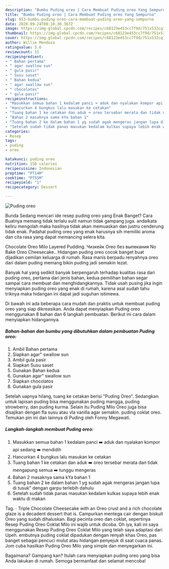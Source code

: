 ```yaml
---
description: "Bumbu Puding oreo | Cara Membuat Puding oreo Yang Sempurna"
title: "Bumbu Puding oreo | Cara Membuat Puding oreo Yang Sempurna"
slug: 953-bumbu-puding-oreo-cara-membuat-puding-oreo-yang-sempurna
date: 2020-09-24T08:10:30.367Z
image: https://img-global.cpcdn.com/recipes/c68123e453cc7f9d/751x532cq70/puding-oreo-foto-resep-utama.jpg
thumbnail: https://img-global.cpcdn.com/recipes/c68123e453cc7f9d/751x532cq70/puding-oreo-foto-resep-utama.jpg
cover: https://img-global.cpcdn.com/recipes/c68123e453cc7f9d/751x532cq70/puding-oreo-foto-resep-utama.jpg
author: Willie Mendoza
ratingvalue: 3.6
reviewcount: 15
recipeingredient:
- " Bahan pertama"
- " agar swallow sun"
- " gula pasir"
- " Susu saset"
- " Bahan kedua"
- " agar swallow sun"
- " chocolatos"
- " gula pasir"
recipeinstructions:
- "Masukkan semua bahan 1 kedalam panci ➡️ aduk dan nyalakan kompor api sedang ➡️ mendidih"
- "Hancurkan 4 bungkus lalu masukan ke cetakan"
- "Tuang bahan 1 ke cetakan dan aduk ➡️ oreo tersebar merata dan tidak mengapung semua ➡️ tunggu mengeras"
- "Bahan 2 masaknya sama kYa bahan 1"
- "Tuang bahan 2 ke dalam bahan 1 yg sudah agak mengeras jangan lupa di tusuk&#34; dengan garpu terlebih dahulu"
- "Setelah sudah tidak panas masukan kedalam kulkas supaya lebih enak waktu di makan"
categories:
- Resep
tags:
- puding
- oreo

katakunci: puding oreo 
nutrition: 158 calories
recipecuisine: Indonesian
preptime: "PT14M"
cooktime: "PT55M"
recipeyield: "1"
recipecategory: Dessert

---
```



![Puding oreo](https://img-global.cpcdn.com/recipes/c68123e453cc7f9d/751x532cq70/puding-oreo-foto-resep-utama.jpg)

Bunda Sedang mencari ide resep puding oreo yang Enak Banget? Cara Buatnya memang tidak terlalu sulit namun tidak gampang juga. andaikata keliru mengolah maka hasilnya tidak akan memuaskan dan justru cenderung tidak enak. Padahal puding oreo yang enak harusnya sih memiliki aroma dan cita rasa yang dapat memancing selera kita.

Chocolate Oreo Milo Layered Pudding. Чизкейк Oreo без выпекания No Bake Oreo Cheesecake.. Hidangan puding oreo cocok banget buat dijadikan cemilan keluarga di rumah. Rasa manis berpadu renyahnya oreo dari dalam puding memang bikin puding jadi semakin lezat.

Banyak hal yang sedikit banyak berpengaruh terhadap kualitas rasa dari puding oreo, pertama dari jenis bahan, kedua pemilihan bahan segar sampai cara membuat dan menghidangkannya. Tidak usah pusing jika ingin menyiapkan puding oreo yang enak di rumah, karena asal sudah tahu triknya maka hidangan ini dapat jadi suguhan istimewa.


Di bawah ini ada beberapa cara mudah dan praktis untuk membuat puding oreo yang siap dikreasikan. Anda dapat menyiapkan Puding oreo menggunakan 8 bahan dan 6 langkah pembuatan. Berikut ini cara dalam menyiapkan hidangannya.

<!--inarticleads1-->

##### Bahan-bahan dan bumbu yang dibutuhkan dalam pembuatan Puding oreo:

1. Ambil  Bahan pertama
1. Siapkan  agar&#34; swallow sun
1. Ambil  gula pasir
1. Siapkan  Susu saset
1. Gunakan  Bahan kedua
1. Gunakan  agar&#34; swallow sun
1. Siapkan  chocolatos
1. Gunakan  gula pasir


Setelah uapnya hilang, tuang ke cetakan berisi &#34;Puding Oreo&#34;. Sedangkan untuk lapisan puding bisa menggunakan puding mangga, puding strowberry, dan puding kurma. Selain itu Puding Milo Oreo juga bisa disajikan dengan fla susu atau vla vanilla agar semakin. puding coklat oreo. Temukan pin ini dan lainnya di Puding oleh Fonny Megawati. 

<!--inarticleads2-->

##### Langkah-langkah membuat Puding oreo:

1. Masukkan semua bahan 1 kedalam panci ➡️ aduk dan nyalakan kompor api sedang ➡️ mendidih
1. Hancurkan 4 bungkus lalu masukan ke cetakan
1. Tuang bahan 1 ke cetakan dan aduk ➡️ oreo tersebar merata dan tidak mengapung semua ➡️ tunggu mengeras
1. Bahan 2 masaknya sama kYa bahan 1
1. Tuang bahan 2 ke dalam bahan 1 yg sudah agak mengeras jangan lupa di tusuk&#34; dengan garpu terlebih dahulu
1. Setelah sudah tidak panas masukan kedalam kulkas supaya lebih enak waktu di makan


Tag. · Triple Chocolate Cheesecake with an Oreo crust and a rich chocolate glaze is a decadent dessert that is. Campurkan mentega cair dengan biskuit Oreo yang sudah dihaluskan. Bagi pecinta oreo dan coklat, sepertinya Resep Puding Oreo Coklat Milo ini wajib untuk dicoba. Oh iya, kali ini saya menggunakan Resep Puding Oreo Coklat Milo yang telah saya adaptasi dari Upeh. embutnya puding coklat dipadukan dengan renyah khas Oreo, pas banget sebagai pencuci mulut atau hidangan penyejuk di saat cuaca panas. Jom cuba hasilkan Puding Oreo Milo yang simple dan menyegarkan ini. 

Bagaimana? Gampang kan? Itulah cara menyiapkan puding oreo yang bisa Anda lakukan di rumah. Semoga bermanfaat dan selamat mencoba!
